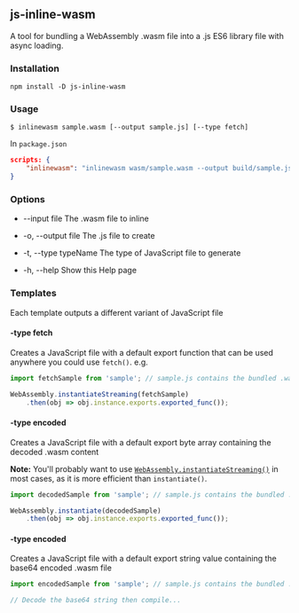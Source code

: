 ## js-inline-wasm

A tool for bundling a WebAssembly .wasm file into a .js ES6 library file with async loading.

### Installation

```
npm install -D js-inline-wasm
```

### Usage

```
$ inlinewasm sample.wasm [--output sample.js] [--type fetch]
```

In `package.json`

```json
scripts: {
    "inlinewasm": "inlinewasm wasm/sample.wasm --output build/sample.js"
}
```

### Options

* --input file          The .wasm file to inline

* -o, --output file     The .js file to create

* -t, --type typeName   The type of JavaScript file to generate

* -h, --help            Show this Help page

### Templates

Each template outputs a different variant of JavaScript file

#### -type fetch

Creates a JavaScript file with a default export function that can be used anywhere you could use `fetch()`. e.g.

```javascript
import fetchSample from 'sample'; // sample.js contains the bundled .wasm

WebAssembly.instantiateStreaming(fetchSample)
    .then(obj => obj.instance.exports.exported_func());
```

#### -type encoded

Creates a JavaScript file with a default export byte array containing the decoded .wasm content

**Note:** You'll probably want to use [`WebAssembly.instantiateStreaming()`](https://developer.mozilla.org/en-US/docs/Web/JavaScript/Reference/Global_Objects/WebAssembly/instantiateStreaming) in most cases, as it is more efficient than `instantiate()`.

```javascript
import decodedSample from 'sample'; // sample.js contains the bundled .wasm

WebAssembly.instantiate(decodedSample)
    .then(obj => obj.instance.exports.exported_func());
```

#### -type encoded

Creates a JavaScript file with a default export string value containing the base64 encoded .wasm file

```javascript
import encodedSample from 'sample'; // sample.js contains the bundled .wasm

// Decode the base64 string then compile...
```
